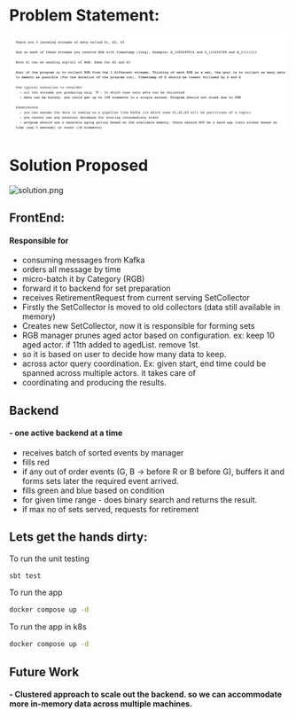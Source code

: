 # Problem Statement:

![img.png](img.png)

# Solution Proposed

![solution.png](..%2F..%2F..%2F..%2FDownloads%2Fsolution.png)

## FrontEnd:

#### Responsible for
- consuming messages from Kafka
- orders all message by time
- micro-batch it by Category (RGB)
- forward it to backend for set preparation
- receives RetirementRequest from current serving SetCollector
- Firstly the SetCollector is moved to old collectors (data still available in memory)
- Creates new SetCollector, now it is responsible for forming sets
- RGB manager prunes aged actor based on configuration. ex: keep 10 aged actor. if 11th added to agedList. remove 1st.
- so it is based on user to decide how many data to keep.
- across actor query coordination. Ex: given start, end time could be spanned across multiple actors. it takes care of 
- coordinating and producing the results. 

## Backend 
#### - one active backend at a time

- receives batch of sorted events by manager
- fills red 
- if any out of order events (G, B -> before R or B before G), buffers it and forms sets later the required event arrived.
- fills green and blue based on condition
- for given time range - does binary search and returns the result.
- if max no of sets served, requests for retirement

## Lets get the hands dirty:

To run the unit testing

```sh
sbt test
```
To run the app

```sh
docker compose up -d
```

To run the app in k8s

```sh
docker compose up -d
```

## Future Work

#### - Clustered approach to scale out the backend. so we can accommodate more in-memory data across multiple machines. 